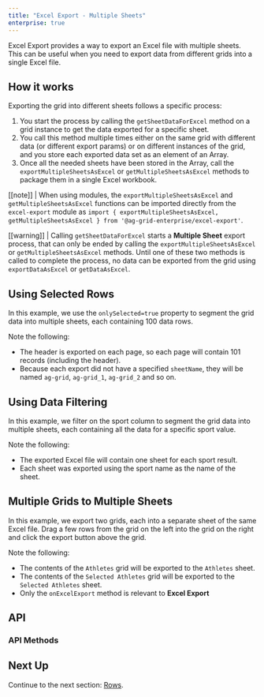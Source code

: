 ```yaml
---
title: "Excel Export - Multiple Sheets"
enterprise: true
---
```


Excel Export provides a way to export an Excel file with multiple sheets. This can be useful when you need to export data from different grids into a single Excel file.

## How it works

Exporting the grid into different sheets follows a specific process:

1. You start the process by calling the `getSheetDataForExcel` method on a grid instance to get the data exported for a specific sheet. 
1. You call this method multiple times either on the same grid with different data (or different export params) or on different instances of the grid, and you store each exported data set as an element of an Array. 
1. Once all the needed sheets have been stored in the Array, call the `exportMultipleSheetsAsExcel` or `getMultipleSheetsAsExcel` methods to package them in a single Excel workbook.

[[note]]
| When using modules, the `exportMultipleSheetsAsExcel` and `getMultipleSheetsAsExcel` functions can be imported directly from the `excel-export` module as `import { exportMultipleSheetsAsExcel, getMultipleSheetsAsExcel } from '@ag-grid-enterprise/excel-export'`.

[[warning]]
| Calling `getSheetDataForExcel` starts a **Multiple Sheet** export process, that can only be ended by calling the `exportMultipleSheetsAsExcel` or `getMultipleSheetsAsExcel` methods. Until one of these two methods is called to complete the process, no data can be exported from the grid using `exportDataAsExcel` or `getDataAsExcel`.

## Using Selected Rows
In this example, we use the `onlySelected=true` property to segment the grid data into multiple sheets, each containing 100 data rows.

Note the following: 

- The header is exported on each page, so each page will contain 101 records (including the header).
- Because each export did not have a specified `sheetName`, they will be named `ag-grid`, `ag-grid_1`, `ag-grid_2` and so on.

<grid-example title='Excel Export - Multiple Sheets with Data Selection' name='excel-export-multiple-sheets-selected' type='generated' options='{ "enterprise": true, "modules": ["clientside", "menu", "excel"]}'></grid-example>

## Using Data Filtering

In this example, we filter on the sport column to segment the grid data into multiple sheets, each containing all the data for a specific sport value.

Note the following: 

- The exported Excel file will contain one sheet for each sport result.
- Each sheet was exported using the sport name as the name of the sheet.

<grid-example title='Excel Export - Multiple Sheets with Filtered Data' name='excel-export-multiple-sheets-by-filter' type='generated' options='{ "enterprise": true, "modules": ["clientside", "menu", "excel", "setfilter"] }'></grid-example>

## Multiple Grids to Multiple Sheets

In this example, we export two grids, each into a separate sheet of the same Excel file. Drag a few rows from the grid on the left into the grid on the right and click the export button above the grid.

Note the following:

- The contents of the `Athletes` grid will be exported to the `Athletes` sheet.
- The contents of the `Selected Athletes` grid will be exported to the `Selected Athletes` sheet.
- Only the `onExcelExport` method is relevant to **Excel Export**

<grid-example title='Excel Export - Multiple Sheets with Multiple Grids' name='excel-export-multiple-sheets-multiple-grids' type='mixed' options='{ "enterprise": true, "modules": ["clientside", "menu", "excel"], "extras": ["fontawesome", "bootstrap"] }'></grid-example>

## API

### API Methods

<api-documentation source='grid-api/api.json' section='export' names='["getSheetDataForExcel", "getMultipleSheetsAsExcel", "exportMultipleSheetsAsExcel"]'></api-documentation>

## Next Up

Continue to the next section: [Rows](../excel-export-rows/).